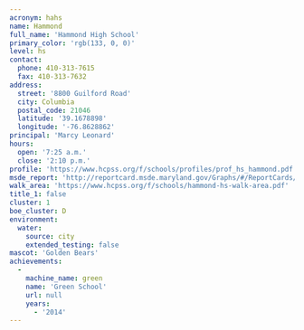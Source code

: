 ```yaml
---
acronym: hahs
name: Hammond
full_name: 'Hammond High School'
primary_color: 'rgb(133, 0, 0)'
level: hs
contact:
  phone: 410-313-7615
  fax: 410-313-7632
address:
  street: '8800 Guilford Road'
  city: Columbia
  postal_code: 21046
  latitude: '39.1678898'
  longitude: '-76.8628862'
principal: 'Marcy Leonard'
hours:
  open: '7:25 a.m.'
  close: '2:10 p.m.'
profile: 'https://www.hcpss.org/f/schools/profiles/prof_hs_hammond.pdf'
msde_report: 'http://reportcard.msde.maryland.gov/Graphs/#/ReportCards/ReportCardSchool/1//1/13/0619/'
walk_area: 'https://www.hcpss.org/f/schools/hammond-hs-walk-area.pdf'
title_1: false
cluster: 1
boe_cluster: D
environment:
  water:
    source: city
    extended_testing: false
mascot: 'Golden Bears'
achievements:
  -
    machine_name: green
    name: 'Green School'
    url: null
    years:
      - '2014'
---
```

